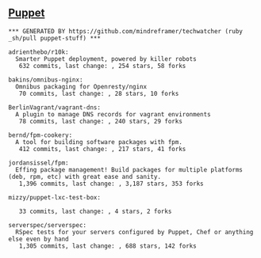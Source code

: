 ## [Puppet](http://puppetlabs.com/)

<!-- PROJECTS_LIST_START -->
    *** GENERATED BY https://github.com/mindreframer/techwatcher (ruby _sh/pull puppet-stuff) *** 

    adrienthebo/r10k:
      Smarter Puppet deployment, powered by killer robots
       632 commits, last change: , 254 stars, 58 forks

    bakins/omnibus-nginx:
      Omnibus packaging for Openresty/nginx
       70 commits, last change: , 28 stars, 10 forks

    BerlinVagrant/vagrant-dns:
      A plugin to manage DNS records for vagrant environments
       78 commits, last change: , 240 stars, 29 forks

    bernd/fpm-cookery:
      A tool for building software packages with fpm.
       412 commits, last change: , 217 stars, 41 forks

    jordansissel/fpm:
      Effing package management! Build packages for multiple platforms (deb, rpm, etc) with great ease and sanity.
       1,396 commits, last change: , 3,187 stars, 353 forks

    mizzy/puppet-lxc-test-box:

       33 commits, last change: , 4 stars, 2 forks

    serverspec/serverspec:
      RSpec tests for your servers configured by Puppet, Chef or anything else even by hand
       1,305 commits, last change: , 688 stars, 142 forks
<!-- PROJECTS_LIST_END -->
